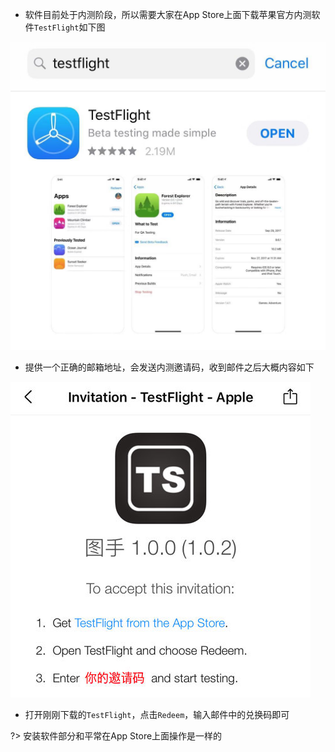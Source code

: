 - 软件目前处于内测阶段，所以需要大家在App Store上面下载苹果官方内测软件`TestFlight`如下图

![testflight](_images/testflight.jpeg ':size=320*500')

- 提供一个正确的邮箱地址，会发送内测邀请码，收到邮件之后大概内容如下

![email](_images/email.jpg ':size=320*500')

- 打开刚刚下载的`TestFlight`，点击`Redeem`，输入邮件中的兑换码即可

?> 安装软件部分和平常在App Store上面操作是一样的
